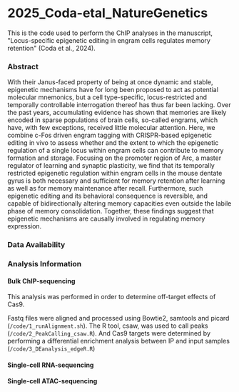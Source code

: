 # 2025_Coda-etal_NatureGenetics

This is the code used to perform the ChIP analyses in the manuscript, "Locus-specific epigenetic editing in engram cells regulates memory retention" (Coda et al., 2024).

### Abstract
With their Janus-faced property of being at once dynamic and stable, epigenetic mechanisms have for long been proposed to act as potential molecular mnemonics, but a cell type-specific, locus-restricted and temporally controllable interrogation thereof has thus far been lacking. Over the past years, accumulating evidence has shown that memories are likely encoded in sparse populations of brain cells, so-called engrams, which have, with few exceptions, received little molecular attention. Here, we combine c-Fos driven engram tagging with CRISPR-based epigenetic editing in vivo to assess whether and the extent to which the epigenetic regulation of a single locus within engram cells can contribute to memory formation and storage. Focusing on the promoter region of Arc, a master regulator of learning and synaptic plasticity, we find that its temporally restricted epigenetic regulation within engram cells in the mouse dentate gyrus is both necessary and sufficient for memory retention after learning as well as for memory maintenance after recall. Furthermore, such epigenetic editing and its behavioral consequence is reversible, and capable of bidirectionally altering memory capacities even outside the labile phase of memory consolidation. Together, these findings suggest that epigenetic mechanisms are causally involved in regulating memory expression.

### Data Availability

### Analysis Information

#### Bulk ChIP-sequencing
This analysis was performed in order to determine off-target effects of Cas9.

Fastq files were aligned and processed using Bowtie2, samtools and picard (`/code/1_runAlignment.sh`).  The R tool, csaw, was used to call peaks (`/code/2_PeakCalling_csaw.R`).  And Cas9 targets were determined by performing a differential enrichment analysis between IP and input samples (`/code/3_DEanalysis_edgeR.R`)

#### Single-cell RNA-sequencing

#### Single-cell ATAC-sequencing
